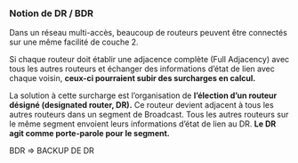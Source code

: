 ### Notion de DR / BDR


Dans un réseau multi-accès, beaucoup de routeurs peuvent être connectés sur une même facilité de couche 2.

Si chaque routeur doit établir une adjacence complète (Full Adjacency) avec tous les autres routeurs et échanger des informations d’état de lien avec chaque voisin, <strong>ceux-ci pourraient subir des surcharges en calcul.</strong>


La solution à cette surcharge est l’organisation de <strong>l’élection d’un routeur désigné (designated router, DR).</strong> Ce routeur devient adjacent à tous les autres routeurs dans un segment de Broadcast. Tous les autres routeurs sur le même segment envoient leurs informations d’état de lien au DR. <strong>Le DR agit comme porte-parole pour le segment.</strong>

BDR => BACKUP DE DR